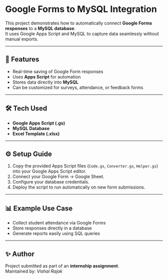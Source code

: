 # Google Forms to MySQL Integration

This project demonstrates how to automatically connect **Google Forms responses** to a **MySQL database**.  
It uses Google Apps Script and MySQL to capture data seamlessly without manual exports.

---

## 🚀 Features
- Real-time saving of Google Form responses  
- Uses **Apps Script** for automation  
- Stores data directly into **MySQL**  
- Can be customized for surveys, attendance, or feedback forms  

---

## 🛠️ Tech Used
- **Google Apps Script (.gs)**  
- **MySQL Database**  
- **Excel Template (.xlsx)**  

---

## ⚙️ Setup Guide
1. Copy the provided Apps Script files (`Code.gs`, `Converter.gs`, `Helper.gs`) into your Google Apps Script editor.  
2. Connect your Google Form → Google Sheet.  
3. Configure your database credentials.  
4. Deploy the script to run automatically on new form submissions.  

---

## 📊 Example Use Case
- Collect student attendance via Google Forms  
- Store responses directly in a database  
- Generate reports easily using SQL queries  

---

## ✨ Author
Project submitted as part of an **internship assignment**.  
Maintained by: *Vishal Rajak*
